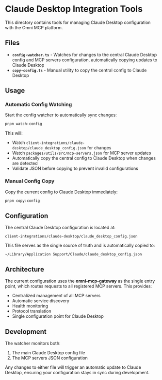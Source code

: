 # Claude Desktop Integration Tools

This directory contains tools for managing Claude Desktop configuration with the Omni MCP platform.

## Files

- **`config-watcher.ts`** - Watches for changes to the central Claude Desktop config and MCP servers configuration, automatically copying updates to Claude Desktop
- **`copy-config.ts`** - Manual utility to copy the central config to Claude Desktop

## Usage

### Automatic Config Watching

Start the config watcher to automatically sync changes:

```bash
pnpm watch:config
```

This will:

- Watch `client-integrations/claude-desktop/claude_desktop_config.json` for changes
- Watch `packages/utils/src/mcp-servers.json` for MCP server updates
- Automatically copy the central config to Claude Desktop when changes are detected
- Validate JSON before copying to prevent invalid configurations

### Manual Config Copy

Copy the current config to Claude Desktop immediately:

```bash
pnpm copy:config
```

## Configuration

The central Claude Desktop configuration is located at:

```
client-integrations/claude-desktop/claude_desktop_config.json
```

This file serves as the single source of truth and is automatically copied to:

```
~/Library/Application Support/Claude/claude_desktop_config.json
```

## Architecture

The current configuration uses the **omni-mcp-gateway** as the single entry point, which routes requests to all registered MCP servers. This provides:

- Centralized management of all MCP servers
- Automatic service discovery
- Health monitoring
- Protocol translation
- Single configuration point for Claude Desktop

## Development

The watcher monitors both:

1. The main Claude Desktop config file
2. The MCP servers JSON configuration

Any changes to either file will trigger an automatic update to Claude Desktop, ensuring your configuration stays in sync during development.
